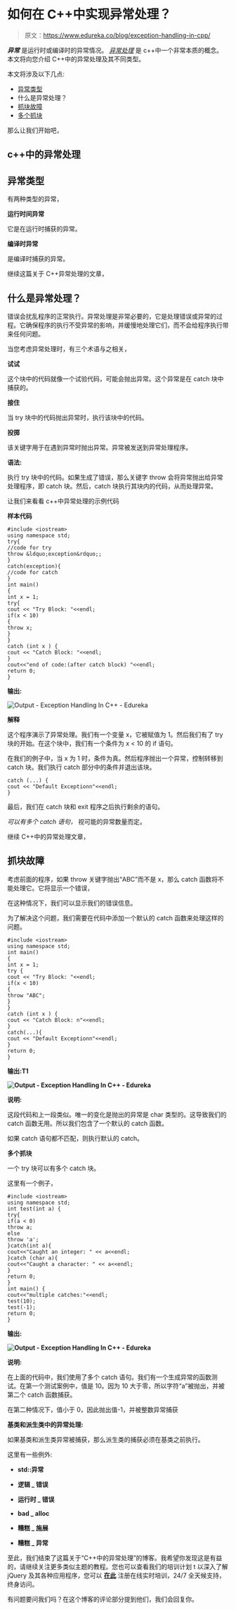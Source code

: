 # 如何在 C++中实现异常处理？

> 原文：<https://www.edureka.co/blog/exception-handling-in-cpp/>

***异常*** 是运行时或编译时的异常情况。 [*异常处理*](https://www.edureka.co/blog/java-exception-handling) 是 c++中一个非常本质的概念。本文将向您介绍 C++中的异常处理及其不同类型。

本文将涉及以下几点:

*   [异常类型](#TypesOfExceptions)
*   什么是异常处理？
*   [抓块故障](#CatchBlockFailure)
*   [多个抓块](#MultipleCatchBlocks)

那么让我们开始吧，

## **c++中的异常处理**

## **异常类型**

有两种类型的异常，

**运行时间异常**

它是在运行时捕获的异常。

**编译时异常**

是编译时捕获的异常。

继续这篇关于 C++异常处理的文章，

## 什么是异常处理？

错误会扰乱程序的正常执行。异常处理是非常必要的，它是处理错误或异常的过程。它确保程序的执行不受异常的影响，并缓慢地处理它们，而不会给程序执行带来任何问题。

当您考虑异常处理时，有三个术语与之相关，

**试试**

这个块中的代码就像一个试验代码，可能会抛出异常。这个异常是在 catch 块中捕获的。

**接住**

当 try 块中的代码抛出异常时，执行该块中的代码。

**投掷**

该关键字用于在遇到异常时抛出异常。异常被发送到异常处理程序。

**语法:**

执行 try 块中的代码。如果生成了错误，那么关键字 throw 会将异常抛出给异常处理程序，即 catch 块。然后，catch 块执行其块内的代码，从而处理异常。

让我们来看看 c++中异常处理的示例代码

**样本代码**

```
#include <iostream>
using namespace std;
try{
//code for try
throw &ldquo;exception&rdquo;;
}
catch(exception){
//code for catch
}
int main()
{
int x = 1;
try{
cout << "Try Block: "<<endl;
if(x < 10)
{
throw x;
}
}
catch (int x ) {
cout << "Catch Block: "<<endl;
}
cout<<"end of code:(after catch block) "<<endl;
return 0;
}

```

**输出:**

![Output - Exception Handling In C++ - Edureka](img/24219beae4eac15368bb58653326e75f.png)

**解释**

这个程序演示了异常处理。我们有一个变量 x，它被赋值为 1。然后我们有了 try 块的开始。在这个块中，我们有一个条件为 x < 10 的 if 语句。

在我们的例子中，当 x 为 1 时，条件为真。然后程序抛出一个异常，控制转移到 catch 块。我们执行 catch 部分中的条件并退出该块。

```
catch (...) {
cout << "Default Exceptionn"<<endl;
}

```

最后，我们在 catch 块和 exit 程序之后执行剩余的语句。

*可以有多个 catch 语句，* 视可能的异常数量而定。

继续 C++中的异常处理文章，

## **抓块故障**

考虑前面的程序，如果 throw 关键字抛出“ABC”而不是 x，那么 catch 函数将不能处理它。它将显示一个错误，

在这种情况下，我们可以显示我们的错误信息。

为了解决这个问题，我们需要在代码中添加一个默认的 catch 函数来处理这样的问题。

```
#include <iostream>
using namespace std;
int main()
{
int x = 1;
try {
cout << "Try Block: "<<endl;
if(x < 10)
{
throw "ABC";
}
}
catch (int x ) {
cout << "Catch Block: n"<<endl;
}
catch(...){
cout << "Default Exceptionn"<<endl;
}
return 0;
}

```

**输出:T1**

**![Output - Exception Handling In C++ - Edureka](img/9c78cc77a5a42cc4b25ef59aa431695d.png)**

**说明:**

这段代码和上一段类似。唯一的变化是抛出的异常是 char 类型的。这导致我们的 catch 函数无用。所以我们包含了一个默认的 catch 函数。

如果 catch 语句都不匹配，则执行默认的 catch。

**多个抓块**

一个 try 块可以有多个 catch 块。

这里有一个例子，

```
#include <iostream>
using namespace std;
int test(int a) {
try{
if(a < 0)
throw a;
else
throw 'a';
}catch(int a){
cout<<"Caught an integer: " << a<<endl;
}catch (char a){
cout<<"Caught a character: " << a<<endl;
}
return 0;
}
int main() {
cout<<"multiple catches:"<<endl;
test(10);
test(-1);
return 0;
}

```

**输出:**

**![Output - Exception Handling In C++ - Edureka](img/08dfe5b5b318e51f8cbf659228d51680.png)**

**说明:**

在上面的代码中，我们使用了多个 catch 语句。我们有一个生成异常的函数测试。在第一个测试案例中，值是 10。因为 10 大于零，所以字符“a”被抛出，并被第二个 catch 函数捕获。

在第二种情况下，值小于 0，因此抛出值-1，并被整数异常捕获

**基类和派生类中的异常处理:**

如果基类和派生类异常被捕获，那么派生类的捕获必须在基类之前执行。

这里有一些例外:

*   **std::异常**

*   **逻辑 _ 错误**

*   **运行时 _ 错误**

*   **bad _ alloc**

*   **糟糕 _ 施展**

*   **糟糕 _ 异常**

至此，我们结束了这篇关于“C++中的异常处理”的博客。我希望你发现这是有益的，请继续关注更多类似主题的教程。您也可以查看我们的培训计划 t 以深入了解 jQuery 及其各种应用程序，您可以 [**在此**](https://www.edureka.co/masters-program/full-stack-developer-training) 注册在线实时培训，24/7 全天候支持，终身访问。

有问题要问我们吗？在这个博客的评论部分提到他们，我们会回复你。